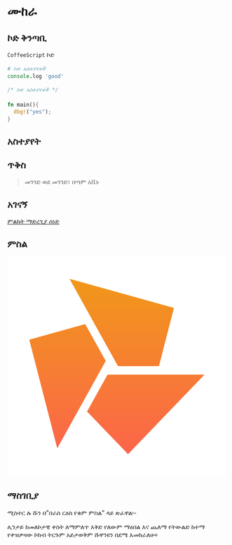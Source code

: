[Markdown ዓለም አቀፍ አስተያየቶች]:#

# ሙከራ

## ኮድ ቅንጣቢ

`CoffeeScript` ኮድ

```coffee
# ኮድ አስተያየቶች
console.log 'good'


```

```rust
/* ኮድ አስተያየቶች */

fn main(){
  dbg!("yes");
}
```

## አስተያየት

<!-- HTML 注释 --> 

<!-- 多行注释 --> 

## ጥቅስ

> መንገድ ወደ መንገድ፣ በጣም አቬኑ

## አገናኝ

[ምልክት ማድረጊያ ሰነድ](https://github.com/xxai-art/xxai-art-md)

## ምስል

![xxAI.የአርት ብራንድ መለያ](https://raw.githubusercontent.com/xxai-art/web/main/file/svg/logo.svg)

## ማስገቢያ

ሚስተር ሉ ሹን በ"በራስ ርዕስ የቁም ምስል" ላይ ጽፈዋል፡-

  ሊንታይ ከመለኮታዊ ቀስት ለማምለጥ እቅድ የለውም
  ማዕበል እና ጨለማ የትውልድ ከተማ
  የቀዝቃዛው ኮከብ ትርጉም አይታወቅም
  ሹዋንዩን በደሜ እመክራለሁ።
